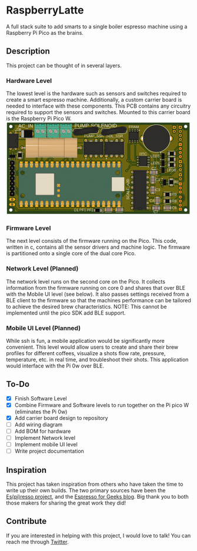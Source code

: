 # RaspberryLatte

A full stack suite to add smarts to a single boiler espresso machine using a Raspberry Pi Pico as the brains. 

## Description

This project can be thought of in several layers. 
### Hardware Level
The lowest level is the hardware such as sensors and switches required to create a smart espresso machine. Additionally, a custom carrier board is needed to interface with these components. This PCB contains any circuitry required to support the sensors and switches. Mounted to this carrier board is the Raspberry Pi Pico W. 
![Overhead view of main board](https://github.com/hallboyone/RaspberryLatte/blob/master/docs/RaspberryLatte_main_board.png?raw=true)

### Firmware Level
The next level consists of the firmware running on the Pico. This code, written in c, contains all the sensor drivers and machine logic. The firmware is partitioned onto a single core of the dual core Pico.
### Network Level (Planned)
The network level runs on the second core on the Pico. It collects information from the firmware running on core 0 and shares that over BLE with the Mobile UI level (see below). It also passes settings received from a BLE client to the firmware so that the machines performance can be tailored to achieve the desired brew characteristics. NOTE: This cannot be implemented until the pico SDK add BLE support.
### Mobile UI Level (Planned)
While ssh is fun, a mobile application would be significantly more convenient. This level would allow users to create and share their brew profiles for different coffees, visualize a shots flow rate, pressure, temperature, etc. in real time, and troubleshoot their shots. This application would interface with the Pi 0w over BLE.

## To-Do
- [X] Finish Software Level
- [x] Combine Firmware and Software levels to run together on the Pi pico W (eliminates the Pi 0w)
- [x] Add carrier board design to repository
- [ ] Add wiring diagram
- [ ] Add BOM for hardware
- [ ] Implement Network level
- [ ] Implement mobile UI level
- [ ] Write project documentation

## Inspiration
This project has taken inspiration from others who have taken the time to write up their own builds. The two primary sources have been the [Es(pi)resso project](https://home-automations.net/project-coffee-espiresso-machine/), and the [Espresso for Geeks blog](https://www.instructables.com/Espresso-for-Geeks/). Big thank you to both those makers for sharing the great work they did!

## Contribute
If you are interested in helping with this project, I would love to talk! You can reach me through [Twitter](https://twitter.com/hallboyone "Richard Hall").
